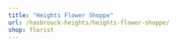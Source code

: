 ```yaml
---
title: "Heights Flower Shoppe"
url: /hasbrouck-heights/heights-flower-shoppe/
shop: florist
---
```

